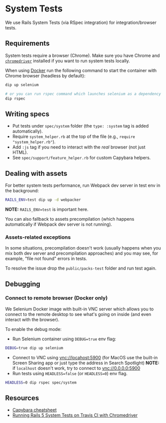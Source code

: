 # System Tests

We use Rails System Tests (via RSpec integration) for integration/browser tests.

## Requirements

System tests require a browser (Chrome). Make sure you have Chrome and
[`chromedriver`](http://chromedriver.chromium.org/) installed if you want to run system tests locally.

When using [Docker](../development/docker.md) run the following command to start the container with Chrome browser
(headless by default):

```sh
dip up selenium

# or you can run rspec command which launches selenium as a dependency
dip rspec
```

## Writing specs

- Put tests under `spec/system` folder (the `type: :system` tag is added automatically).
- Require `system_helper.rb` at the top of the file (e.g., `require "system_helper.rb"`).
- Add `:js` tag if you need to interact with the _real_ browser (not just HTML).
- See `spec/support/feature_helper.rb` for custom Capybara helpers.

## Dealing with assets

For better system tests performance, run Webpack dev server in test env in the background:

```sh
RAILS_ENV=test dip up -d webpacker
```

**NOTE:** `RAILS_ENV=test` is important here.

You can also fallback to assets precompilation (which happens automatically if Webpack dev server is not running).

### Assets-related exceptions

In some situations, precompilation doesn't work (usually happens when you mix both dev server and precompilation approaches) and you may see, for example, "file not found" errors in tests.

To resolve the issue drop the `public/packs-test` folder and run test again.

## Debugging

### Connect to remote browser (Docker only)

We Selenium Docker image with built-in VNC server which allows you to connect to the
remote desktop to see what's going on inside (and even interact with the browser).

To enable the debug mode:

- Run Selenium container using `DEBUG=true` env flag:

```sh
DEBUG=true dip up selenium
```

- Connect to VNC using [vnc://locahost:5900](vnc://locahost:5900) (for MacOS use the built-in Screen Sharing app or just type the address in Search Spotlight) **NOTE:** if `localhost` doesn't work, try to connect to [vnc://0.0.0.0:5900](vnc://0.0.0.0:5900)
- Run tests using `HEADLESS=false` (or `HEADLESS=0`) env flag.

```sh
HEADLESS=0 dip rspec spec/system
```

## Resources

- [Capybara cheatsheet](https://devhints.io/capybara)
- [Running Rails 5 System Tests on Travis CI with Chromedriver](https://dev.to/aergonaut/running-rails-5-system-tests-on-travis-ci-with-chromedriver-4nm7)
